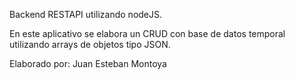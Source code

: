 Backend RESTAPI utilizando nodeJS.

En este aplicativo se elabora un CRUD con base de datos temporal utilizando arrays de objetos tipo JSON.

Elaborado por: Juan Esteban Montoya
